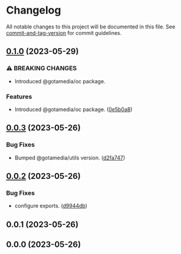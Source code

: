 # Changelog

All notable changes to this project will be documented in this file. See [commit-and-tag-version](https://github.com/absolute-version/commit-and-tag-version) for commit guidelines.

## [0.1.0](https://bitbucket.org/gotamedia/oc/compare/0.1.0..0.0.3) (2023-05-29)


### ⚠ BREAKING CHANGES

* Introduced @gotamedia/oc package.

### Features

* Introduced @gotamedia/oc package. ([0e5b0a8](https://bitbucket.org/gotamedia/oc/commits/0e5b0a8d8f5c2e938a7860bcde8564302f2048ac))

## [0.0.3](https://bitbucket.org/gotamedia/oc/compare/0.0.3..0.0.2) (2023-05-26)


### Bug Fixes

* Bumped @gotamedia/utils version. ([d2fa747](https://bitbucket.org/gotamedia/oc/commits/d2fa747550e1e79508457893357dc39ca2f3d02b))

## [0.0.2](https://bitbucket.org/gotamedia/oc/compare/0.0.2..0.0.1) (2023-05-26)


### Bug Fixes

* configure exports. ([d9944db](https://bitbucket.org/gotamedia/oc/commits/d9944dbb0733c6963ddf8aaffd5d4a39b5f7116a))

## 0.0.1 (2023-05-26)

## 0.0.0 (2023-05-26)
